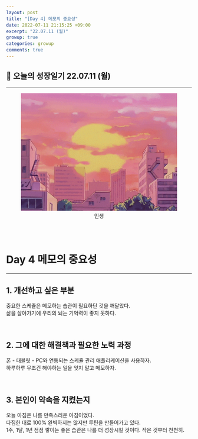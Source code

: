 ```yaml
---
layout: post
title: "[Day 4] 메모의 중요성"
date: 2022-07-11 21:15:25 +09:00
excerpt: "22.07.11 (월)"
growup: true
categories: growup
comments: true
---
```

## 📒 오늘의 성장일기 22.07.11 (월)
---------------------------

<figure>
    <a href="/assets/img/grow/2022-07-11/pink.gif"><img src="/assets/img/grow/2022-07-11/pink.gif"></a>    
    <figcaption style="text-align:center">인생</figcaption>
</figure>

<br>
<br>

# Day 4 메모의 중요성
---
## 1. 개선하고 싶은 부분
중요한 스케쥴은 메모하는 습관이 필요하단 것을 깨달았다.  
삶을 살아가기에 우리의 뇌는 기억력이 좋지 못하다.  

<br>

## 2. 그에 대한 해결책과 필요한 노력 과정
폰 - 태블릿 - PC와 연동되는 스케쥴 관리 애플리케이션을 사용하자.  
하루하루 무조건 해야하는 일을 잊지 말고 메모하자.  


<br>

## 3. 본인이 약속을 지켰는지
오늘 아침은 나름 만족스러운 아침이었다.  
다짐한 대로 100% 완벽하지는 않지만 루틴을 만들어가고 있다.  
1주, 1달, 1년 점점 쌓이는 좋은 습관은 나를 더 성장시킬 것이다.
작은 것부터 천천히.



<br>
<br>
<br>

[jekyll-docs]: https://jekyllrb.com/docs/home
[jekyll-gh]:   https://github.com/jekyll/jekyll
[jekyll-talk]: https://talk.jekyllrb.com/
